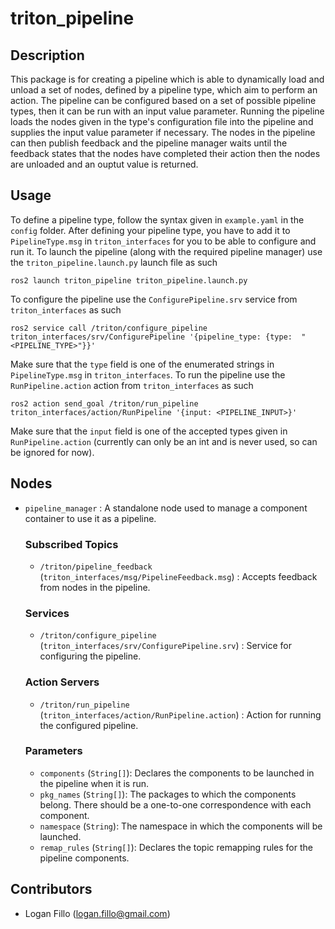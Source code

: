 # triton_pipeline
## Description

This package is for creating a pipeline which is able to dynamically load and unload
a set of nodes, defined by a pipeline type, which aim to perform an action. The pipeline can be configured based on a set of possible pipeline types, then it can be run with an input value parameter. Running the pipeline loads the nodes given in the type's configuration file into the pipeline and supplies the input value parameter if necessary. The nodes in the pipeline can then publish feedback and the pipeline manager waits until the feedback states that the nodes have completed their action then the nodes are unloaded and an ouptut value is returned.

## Usage

To define a pipeline type, follow the syntax given in `example.yaml` in the `config` folder. After defining your pipeline type, you have to add it to `PipelineType.msg` in `triton_interfaces` for you to be able to configure and run it. To launch the pipeline (along with the required pipeline manager) use the `triton_pipeline.launch.py` launch file as such

    ros2 launch triton_pipeline triton_pipeline.launch.py

To configure the pipeline use the `ConfigurePipeline.srv` service from `triton_interfaces` as such

    ros2 service call /triton/configure_pipeline triton_interfaces/srv/ConfigurePipeline '{pipeline_type: {type:  "<PIPELINE_TYPE>"}}'

Make sure that the `type` field is one of the enumerated strings in `PipelineType.msg` in `triton_interfaces`. To run the pipeline use the `RunPipeline.action` action from `triton_interfaces` as such

    ros2 action send_goal /triton/run_pipeline triton_interfaces/action/RunPipeline '{input: <PIPELINE_INPUT>}'

Make sure that the `input` field is one of the accepted types given in `RunPipeline.action` (currently can only be an int and is never used, so can be ignored for now).

## Nodes

- `pipeline_manager` : A standalone node used to manage a component container to use it as a pipeline.

    ### Subscribed Topics
    - `/triton/pipeline_feedback` (`triton_interfaces/msg/PipelineFeedback.msg`) : Accepts feedback from nodes in the pipeline.
    
    ### Services
    - `/triton/configure_pipeline` (`triton_interfaces/srv/ConfigurePipeline.srv`) : Service for configuring the pipeline.
    
    ### Action Servers
    - `/triton/run_pipeline` (`triton_interfaces/action/RunPipeline.action`) : Action for running the configured pipeline.

    ### Parameters
    - `components` (`String[]`): Declares the components to be launched in the pipeline when it is run.
    - `pkg_names` (`String[]`): The packages to which the components belong. There should be a one-to-one correspondence with each component.
    - `namespace` (`String`): The namespace in which the components will be launched.
    - `remap_rules` (`String[]`): Declares the topic remapping rules for the pipeline components.

## Contributors

- Logan Fillo (logan.fillo@gmail.com)
